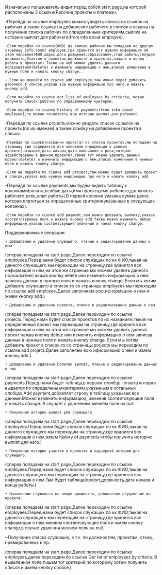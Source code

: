 Изначально пользователь видит перед собой start page,на которой расположены 3 ссылки(Рабочие,проекты и платежи). 

-Перейдя по ссылке employees можно увидеть список из ссылок на рабочих,а также ссылку на добавление рабочего в список и ссылка на получение списка рабочих по определенным критериям,сыллка на историю выплат для рабочего(from info about employee).

	-Если перейти по ссылке(ФИО) из списка рабочих мы попадаем на другую страницу info about employee,где хранится вся нужная информация об этом человеке(ФИО,адрес,дата рождения,образование,стаж работы,текущая должность,Участие в проектах,должности в проектах,начало и конец работы в проектах).Также на ней можно удалить данного пользователя(delete) и изменить информацию о нем,вписав изменения в нужные поля и нажать кнопку change..
	
	-.Если же перейти по ссылке add employee,там можно будет добавить рабочего в список,указав всю нужную информацию про него и нажать кнопку add.
	
	-Если перейти по ссылке get list of employees by criteria, можно получить список рабочих по определенному критерию.
	
	-Ecли перейти по ссылке history of payments(from info about employee),то можно посмотреть всю историю выплат для рабочего.

-Перейдя по ссылке projects,можно увидеть список сслылок на проекты(по их именам),а также ссылку на добавление проекта в список.

	-Перейдя по ссылке(название проекта) из списка проектов,мы попадаем на страницу где содержится вся основная информация о данном проекте(название,дата начала,дата окончания и роли,которые задействованы в данном проекте),также тут можно удалить данный проект(delete) и изменить информацию о нем,вписав изменения в нужные поля и нажать кнопку change.
	
	-Если же перейти по ссылке add project,там можно будет добавить проект в список,указав всю нужную информацию про него и нажать кнопку add
	
	

-Перейдя по ссылке payments,мы будем видеть таблицу с колонками(оплата,особые даты,имя проекта,имя рабочего,должность рабочего,роль,опыт работы).В первой колонке указана сумма денег, которая платиться за определенные критерии(указанные в следующих колонках).
	
	-Если перейти по ссылке add payment,там можно добавить выплату,указав соответственные поля и нажать кнопку add.Также можно изменить любую информацию,указав соответсвующие значения и нажав кнопку change.
	


Поддерживаемые операции:

    • Добавление и удаление служащего, чтение и редактирование данных о нем
   
(сперва попадаем на start page.Далее переходим по ссылке employees.Перед нами будет список служащих по их ФИО,тыкая на данного служащего мы переходим на страницу,где хранится вся информация о нем,на этой же странице мы можем удалить данного пользователя нажав кнопку delete или изменить информацию о нем записав данные в нужные поля и нажать кнопку change. Если мы хотим добавить служащего в список,то со страницы employees мы переходим по ссылке add employee.Далее заполняем всю ифнормацию о нем и жмем кнопку add.)
    
    • Добавление и удаление проекта, чтение и редактирование данных о нем
(сперва попадаем на start page.Далее переходим по ссылке projects.Перед нами будет список проектов по их названиям,тыкая на определенный проект мы переходим на страницу,где хранится вся информация о нем,на этой же странице мы можем удалить данный проект нажав кнопку delete или изменить информацию о нем записав данные в нужные поля и нажать кнопку change. Если мы хотим добавить проект в список,то со страницы projects мы переходим по ссылке add project.Далее заполняем всю ифнормацию о нем и жмем кнопку add.)

    • Добавление и удаление политик выплат, чтение и редактирование данных о них
(сперва попадаем на start page.Далее переходим по ссылке payments.Перед нами будет таблица,в первом столбце -оплата которая выдается по определнны мкритериям,указанным в остальных слобцах.Add payment,добавляет строку в таблицу,указывав все данные.Можно изменить информацию, изменив соответсвующие поля и нажать change. В случает с удалением меняем поле на null.
    




    • Получение истории выплат для служащего. 
(сперва попадаем на start page.Далее переходим по ссылке employees.Перед нами будет список служащих по их ФИО,тыкая на данного служащего мы переходим на страницу,где хранится вся информация о нем,жмем history of payments чтобы получить историю выплат для него.)


    • Получение истории участия в проектах и карьерной истории для служащего.
(сперва попадаем на start page.Далее переходим по ссылке employees.Перед нами будет список служащих по их ФИО,тыкая на данного служащего мы переходим на страницу,где хранится вся информация о нем.Там будет таблица(проект,должность,дата начала и конца работы.)

    • Назначение служащего на новую должность, добавление в/удаление из проекта. 

(сперва попадаем на start page.Далее переходим по ссылке employees.Перед нами будет список служащих по их ФИО,тыкая на данного служащего мы переходим на страницу,где хранится вся информация о нем.меняем соответсвующие поля и жмем кнопку change,в случае удаления меняем поля на null.

~Получение списка служащих, в т.ч. по должностям, проектам, стажу, премированных и пр.

(сперва попадаем на start page.Далее переходим по ссылке employees.далее переходим по ссылке Get list of employees by criteria. В выделенное поле пишем тот критерий,по которому хотим получить список и жмем кнопку choose.)

